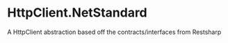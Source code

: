 # HttpClient.NetStandard
A HttpClient abstraction based off the contracts/interfaces from Restsharp
